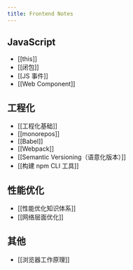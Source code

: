 ```yaml
---
title: Frontend Notes
---
```


## JavaScript

- [[this]]
- [[闭包]]
- [[JS 事件]]
- [[Web Component]]

## 工程化

- [[工程化基础]]
- [[monorepos]]
- [[Babel]]
- [[Webpack]]
- [[Semantic Versioning（语意化版本）]]
- [[构建 npm CLI 工具]]

## 性能优化

- [[性能优化知识体系]]
- [[网络层面优化]]

## 其他

- [[浏览器工作原理]]
